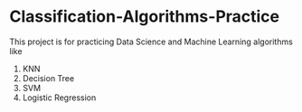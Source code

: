 # Classification-Algorithms-Practice
This project is for practicing Data Science and Machine Learning algorithms like 
1.  KNN
2.  Decision Tree
3.  SVM
4.  Logistic Regression




